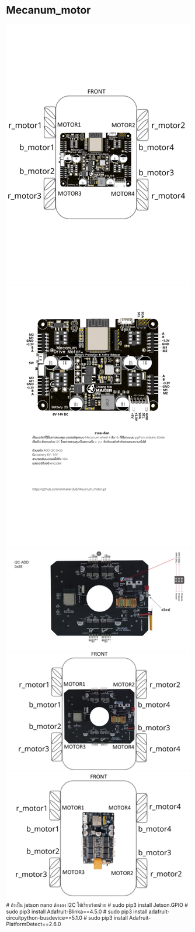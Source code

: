 # Mecanum_motor
<img src="1.png"/>
<img src="2.png"/>
<img src="5.JPG"/>
<img src="6.JPG"/>
<img src="7.png"/>
# ถ้าเป็น jetson nano ต้องลง I2C ให้เรียบร้อยด้วย
# sudo pip3 install Jetson.GPIO
# sudo pip3 install Adafruit-Blinka==4.5.0
# sudo pip3 install adafruit-circuitpython-busdevice==5.1.0
# sudo pip3 install Adafruit-PlatformDetect==2.6.0
